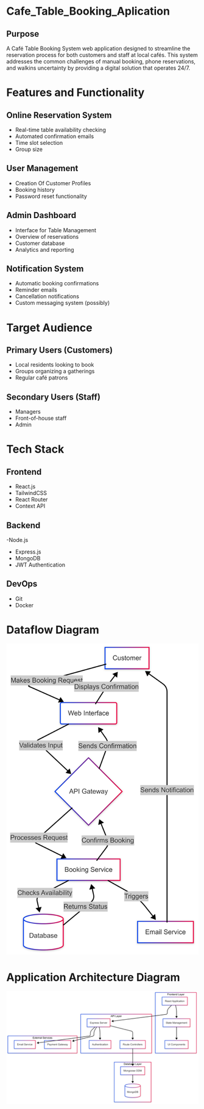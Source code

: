 # Cafe_Table_Booking_Aplication

## Purpose 

 A Café Table Booking System web application designed to streamline the reservation process for both customers and staff at local cafés. 
 This system addresses the common challenges of manual booking, phone reservations, and walkins uncertainty by providing a digital solution that operates 24/7.

 # Features and Functionality

 ## Online Reservation System


- Real-time table availability checking
- Automated confirmation emails
- Time slot selection
- Group size


## User Management

- Creation Of Customer Profiles
- Booking history 
- Password reset functionality


## Admin Dashboard

- Interface for Table Management 
- Overview of reservations
- Customer database
- Analytics and reporting


## Notification System

- Automatic booking confirmations
- Reminder emails
- Cancellation notifications
- Custom messaging system (possibly)


# Target Audience

## Primary Users (Customers)

- Local residents looking to book
 - Groups organizing a gatherings
- Regular café patrons


## Secondary Users (Staff)

- Managers
- Front-of-house staff
- Admin


# Tech Stack

## Frontend

- React.js
- TailwindCSS
- React Router
- Context API


## Backend

-Node.js
- Express.js
- MongoDB
- JWT Authentication


## DevOps

- Git
- Docker 

# Dataflow Diagram

![alt text](<Dataflow Diagram.png>)


# Application Architecture Diagram

![alt text](<Architecture Diagram.png>)


